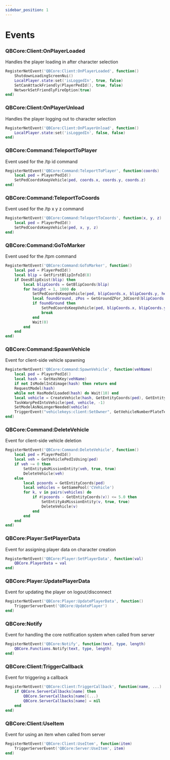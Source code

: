 ```yaml
---
sidebar_position: 1
---
```


# Events

### QBCore:Client:OnPlayerLoaded
Handles the player loading in after character selection
```lua
RegisterNetEvent('QBCore:Client:OnPlayerLoaded', function()
    ShutdownLoadingScreenNui()
    LocalPlayer.state:set('isLoggedIn', true, false)
    SetCanAttackFriendly(PlayerPedId(), true, false)
    NetworkSetFriendlyFireOption(true)
end)
```
### QBCore:Client:OnPlayerUnload
Handles the player logging out to character selection
```lua
RegisterNetEvent('QBCore:Client:OnPlayerUnload', function()
    LocalPlayer.state:set('isLoggedIn', false, false)
end)
```

### QBCore:Command:TeleportToPlayer
Event used for the /tp id command
```lua
RegisterNetEvent('QBCore:Command:TeleportToPlayer', function(coords)
    local ped = PlayerPedId()
    SetPedCoordsKeepVehicle(ped, coords.x, coords.y, coords.z)
end)
```

### QBCore:Command:TeleportToCoords
Event used for the /tp x y z command
```lua
RegisterNetEvent('QBCore:Command:TeleportToCoords', function(x, y, z)
    local ped = PlayerPedId()
    SetPedCoordsKeepVehicle(ped, x, y, z)
end)
```

### QBCore:Command:GoToMarker
Event used for the /tpm command
```lua
RegisterNetEvent('QBCore:Command:GoToMarker', function()
    local ped = PlayerPedId()
    local blip = GetFirstBlipInfoId(8)
    if DoesBlipExist(blip) then
        local blipCoords = GetBlipCoords(blip)
        for height = 1, 1000 do
            SetPedCoordsKeepVehicle(ped, blipCoords.x, blipCoords.y, height + 0.0)
            local foundGround, zPos = GetGroundZFor_3dCoord(blipCoords.x, blipCoords.y, height + 0.0)
            if foundGround then
                SetPedCoordsKeepVehicle(ped, blipCoords.x, blipCoords.y, height + 0.0)
                break
            end
            Wait(0)
        end
    end
end)
```

### QBCore:Command:SpawnVehicle
Event for client-side vehicle spawning
```lua
RegisterNetEvent('QBCore:Command:SpawnVehicle', function(vehName)
    local ped = PlayerPedId()
    local hash = GetHashKey(vehName)
    if not IsModelInCdimage(hash) then return end
    RequestModel(hash)
    while not HasModelLoaded(hash) do Wait(10) end
    local vehicle = CreateVehicle(hash, GetEntityCoords(ped), GetEntityHeading(ped), true, false)
    TaskWarpPedIntoVehicle(ped, vehicle, -1)
    SetModelAsNoLongerNeeded(vehicle)
	TriggerEvent("vehiclekeys:client:SetOwner", GetVehicleNumberPlateText(vehicle))
end)
```

### QBCore:Command:DeleteVehicle
Event for client-side vehicle deletion
```lua
RegisterNetEvent('QBCore:Command:DeleteVehicle', function()
    local ped = PlayerPedId()
    local veh = GetVehiclePedIsUsing(ped)
    if veh ~= 0 then
        SetEntityAsMissionEntity(veh, true, true)
        DeleteVehicle(veh)
    else
        local pcoords = GetEntityCoords(ped)
        local vehicles = GetGamePool('CVehicle')
        for k, v in pairs(vehicles) do
            if #(pcoords - GetEntityCoords(v)) <= 5.0 then
                SetEntityAsMissionEntity(v, true, true)
                DeleteVehicle(v)
            end
        end
    end
end)
```

### QBCore:Player:SetPlayerData
Event for assigning player data on character creation
```lua
RegisterNetEvent('QBCore:Player:SetPlayerData', function(val)
    QBCore.PlayerData = val
end)
```

### QBCore:Player:UpdatePlayerData
Event for updating the player on logout/disconnect
```lua
RegisterNetEvent('QBCore:Player:UpdatePlayerData', function()
    TriggerServerEvent('QBCore:UpdatePlayer')
end)
```

### QBCore:Notify
Event for handling the core notification system when called from server
```lua
RegisterNetEvent('QBCore:Notify', function(text, type, length)
    QBCore.Functions.Notify(text, type, length)
end)
```

### QBCore:Client:TriggerCallback
Event for triggering a callback
```lua
RegisterNetEvent('QBCore:Client:TriggerCallback', function(name, ...)
    if QBCore.ServerCallbacks[name] then
        QBCore.ServerCallbacks[name](...)
        QBCore.ServerCallbacks[name] = nil
    end
end)
```

### QBCore:Client:UseItem
Event for using an item when called from server
```lua
RegisterNetEvent('QBCore:Client:UseItem', function(item)
    TriggerServerEvent('QBCore:Server:UseItem', item)
end)
```
